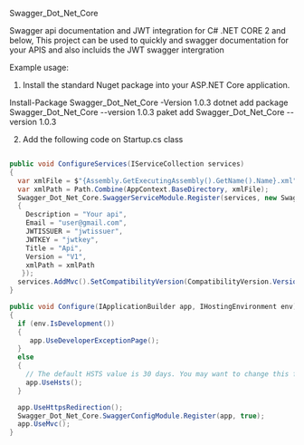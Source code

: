 Swagger_Dot_Net_Core

Swagger api documentation and JWT integration for C# .NET CORE 2 and below,
This project can be used to quickly and swagger documentation for your APIS and also incluids the JWT swagger intergration

Example usage:
1. Install the standard Nuget package into your ASP.NET Core application.

  Install-Package Swagger_Dot_Net_Core -Version 1.0.3
  dotnet add package Swagger_Dot_Net_Core --version 1.0.3
  <PackageReference Include="Swagger_Dot_Net_Core" Version="1.0.3" />
  paket add Swagger_Dot_Net_Core --version 1.0.3
  
2. Add the following code on Startup.cs class
```csharp

public void ConfigureServices(IServiceCollection services)
{
  var xmlFile = $"{Assembly.GetExecutingAssembly().GetName().Name}.xml";
  var xmlPath = Path.Combine(AppContext.BaseDirectory, xmlFile);
  Swagger_Dot_Net_Core.SwaggerServiceModule.Register(services, new Swagger_Dot_Net_Core.SwaggerIntegrationHelper 
  {
    Description = "Your api",
    Email = "user@gmail.com",
    JWTISSUER = "jwtissuer",
    JWTKEY = "jwtkey",
    Title = "Api",
    Version = "V1",
    xmlPath = xmlPath
   });
  services.AddMvc().SetCompatibilityVersion(CompatibilityVersion.Version_2_2);
}

public void Configure(IApplicationBuilder app, IHostingEnvironment env)
{
  if (env.IsDevelopment())
  {
     app.UseDeveloperExceptionPage();
  }
  else
  {
    // The default HSTS value is 30 days. You may want to change this for production scenarios, see https://aka.ms/aspnetcore-  hsts.
    app.UseHsts();
  }

  app.UseHttpsRedirection();
  Swagger_Dot_Net_Core.SwaggerConfigModule.Register(app, true);
  app.UseMvc();
}
  
